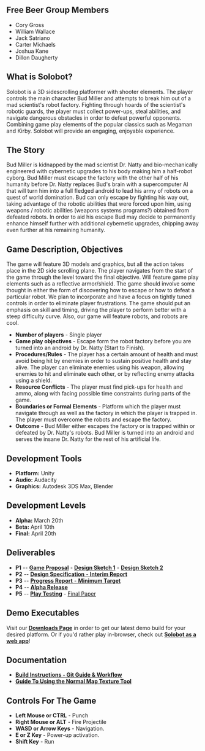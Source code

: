 ## Free Beer Group Members

 * Cory Gross
 * William Wallace
 * Jack Satriano
 * Carter Michaels
 * Joshua Kane
 * Dillon Daugherty

## What is Solobot?

Solobot is a 3D sidescrolling platformer with shooter elements. The player controls the main character Bud Miller and attempts to break him out of a mad scientist's robot factory. Fighting through hoards of the scientist's robotic guards, the player must collect power-ups, steal abilities, and navigate dangerous obstacles in order to defeat powerful opponents. Combining game play elements of the popular classics such as Megaman and Kirby. Solobot will provide an engaging, enjoyable experience.

## The Story

Bud Miller is kidnapped by the mad scientist Dr. Natty and bio-mechanically engineered with cybernetic upgrades to his body making him a half-robot cyborg. Bud Miller must escape the factory with the other half of his humanity before Dr. Natty replaces Bud's brain with a supercomputer AI that will turn him into a full fledged android to lead his army of robots on a quest of world domination. Bud can only escape by fighting his way out, taking advantage of the robotic abilities that were forced upon him, using weapons / robotic abilities (weapons systems programs?) obtained from defeated robots. In order to aid his escape Bud may decide to permanently enhance himself further with additional cybernetic upgrades, chipping away even further at his remaining humanity.

## Game Description, Objectives

The game will feature 3D models and graphics, but all the action takes place in the 2D side scrolling plane. The player navigates from the start of the game through the level toward the final objective. Will feature game play elements such as a reflective armor/shield. The game should involve some thought in either the form of discovering how to escape or how to defeat a particular robot. We plan to incorporate and have a focus on tightly tuned controls in order to eliminate player frustrations. The game should put an emphasis on skill and timing, driving the player to perform better with a steep difficulty curve. Also, our game will feature robots, and robots are cool.

* **Number of players** - Single player
* **Game play objectives** - Escape form the robot factory before you are turned into an android by Dr. Natty (Start to Finish).
* **Procedures/Rules** - The player has a certain amount of health and must avoid being hit by enemies in order to sustain positive health and stay alive. The player can eliminate enemies using his weapon, allowing enemies to hit and eliminate each other, or by reflecting enemy attacks using a shield.
* **Resource Conflicts** - The player must find pick-ups for health and ammo, along with facing possible time constraints during parts of the game.
* **Boundaries or Formal Elements** - Platform which the player must navigate through as well as the factory in which the player is trapped in. The player must overcome the robots and escape the factory.
* **Outcome** - Bud Miller either escapes the factory or is trapped within or defeated by Dr. Natty's robots. Bud Miller is turned into an android and serves the insane Dr. Natty for the rest of his artificial life.

## Development Tools

 * **Platform:** Unity
 * **Audio:** Audacity
 * **Graphics:** Autodesk 3DS Max, Blender

## Development Levels

 * **Alpha:** March 20th
 * **Beta:** April 10th
 * **Final:** April 20th

## Deliverables

 * **P1** -- [**Game Proposal**][1] - [**Design Sketch 1**][2] - [**Design Sketch 2**][3]
 * **P2** -- [**Design Specification** - **Interim Report**][5]
 * **P3** -- [**Progress Report** - **Minimum Target**][6]
 * **P4** -- [**Alpha Release**][7]
 * **P5** -- [**Play Testing**][9] - [Final Paper][10]

## Demo Executables

Visit our [**Downloads Page**][7] in order to get our latest demo build for your desired platform. Or if you'd rather play in-browser, check out [**Solobot as a web app**][11]!

## Documentation
* [**Build Instructions - Git Guide & Workflow**][4]
* [**Guide To Using the Normal Map Texture Tool**][8]

## Controls For The Game

 * **Left Mouse or CTRL** - Punch
 * **Right Mouse or ALT** - Fire Projectile
 * **WASD or Arrow Keys** - Navigation.
 * **E or Z Key** - Power-up activation.
 * **Shift Key** - Run

[1]: Docs/p1.pdf
[2]: Docs/design_sketch_1.jpg
[3]: Docs/design_sketch_2.jpg
[4]: Docs/gitbuilding.md
[5]: Docs/interim.md
[6]: Docs/mintarget.md
[7]: Docs/download.md
[8]: Docs/normal_mapping/nvidia_normal_mapping.md
[9]: Docs/playtesting.md
[10]: Docs/p4.pdf
[11]: http://freebeergames.github.io/Solobot/webplayer/webplayer.html